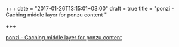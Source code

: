 +++
date = "2017-01-26T13:15:01+03:00"
draft = true
title = "ponzi - Caching middle layer for ponzu content "

+++

<p><a href="https://t.co/3rkaUS1dqf">ponzi - Caching middle layer for ponzu content </a></p>
